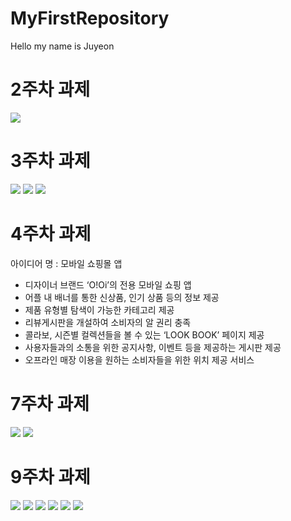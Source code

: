 # MyFirstRepository

Hello my name is Juyeon

# 2주차 과제

<img width="" height="" src="./Png/week_2.png"></img>

# 3주차 과제

<img width="" height="" src="./Png/week_3_1.png"></img>
<img width="" height="" src="./Png/week_3_2.png"></img>
<img width="" height="" src="./Png/week_3_3.png"></img>

# 4주차 과제

아이디어 명 : 모바일 쇼핑몰 앱
- 디자이너 브랜드 ‘O!Oi’의 전용 모바일 쇼핑 앱
- 어플 내 배너를 통한 신상품, 인기 상품 등의 정보 제공
- 제품 유형별 탐색이 가능한 카테고리 제공
- 리뷰게시판을 개설하여 소비자의 알 권리 충족
- 콜라보, 시즌별 컬렉션들을 볼 수 있는 ‘LOOK BOOK’ 페이지 제공
- 사용자들과의 소통을 위한 공지사항, 이벤트 등을 제공하는 게시판 제공
- 오프라인 매장 이용을 원하는 소비자들을 위한 위치 제공 서비스

# 7주차 과제

<img width="" height="" src="./Png/week_7_1.png"></img>
<img width="" height="" src="./Png/week_7_2.png"></img>

# 9주차 과제

<img width="" height="" src="./Png/week_9_1.png"></img>
<img width="" height="" src="./Png/week_9_2.png"></img>
<img width="" height="" src="./Png/week_9_3.png"></img>
<img width="" height="" src="./Png/week_9_4.png"></img>
<img width="" height="" src="./Png/week_9_5.png"></img>
<img width="" height="" src="./Png/week_9_6.png"></img>

